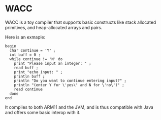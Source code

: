 # WACC

WACC is a toy compiler that supports basic constructs like stack allocated primitives, and heap-allocated arrays and pairs.

Here is an exmaple:
```
begin
  char continue = 'Y' ;
  int buff = 0 ;
  while continue != 'N' do
    print "Please input an integer: " ;
    read buff ;
    print "echo input: " ;
    println buff ;
    println "Do you want to continue entering input?" ; 
    println "(enter Y for \'yes\' and N for \'no\')" ;
    read continue
  done
end
```
It compiles to both ARM11 and the JVM, and is thus compatible with Java and offers some basic interop with it.
